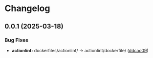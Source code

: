 # Changelog

## 0.0.1 (2025-03-18)


### Bug Fixes

* **actionlint:** dockerfiles/actionlint/ -&gt; actionlint/dockerfile/ ([ddcac09](https://github.com/koki-develop/github-actions-lint/commit/ddcac097625819aaf40c56ca54409d2ab4e03bcd))
